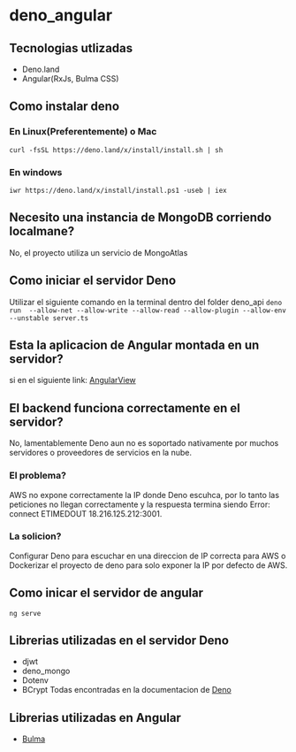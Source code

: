# deno_angular
## Tecnologias utlizadas
- Deno.land
- Angular(RxJs, Bulma CSS)
## Como instalar deno
### En Linux(Preferentemente) o Mac
`curl -fsSL https://deno.land/x/install/install.sh | sh`
### En windows
`iwr https://deno.land/x/install/install.ps1 -useb | iex`
## Necesito una instancia de MongoDB corriendo localmane?
No, el proyecto utiliza un servicio de MongoAtlas
## Como iniciar el servidor Deno
Utilizar el siguiente comando en la terminal dentro del folder deno_api
`deno run  --allow-net --allow-write --allow-read --allow-plugin --allow-env --unstable server.ts`
## Esta  la aplicacion de Angular montada en un servidor?
si
en el siguiente link: [AngularView](https://deno-app.firebaseapp.com/)

## El backend funciona correctamente en el servidor?
No, lamentablemente Deno aun no es soportado nativamente por muchos servidores o proveedores de servicios en la nube.
### El problema?
AWS no expone correctamente la IP donde Deno escuhca, por lo tanto las peticiones no llegan correctamente y la respuesta termina siendo Error: connect ETIMEDOUT 18.216.125.212:3001.
### La solicion?
Configurar Deno para escuchar en una direccion de IP correcta para AWS o Dockerizar el proyecto de deno para
solo exponer la IP por defecto de AWS.

## Como inicar el servidor de angular
`ng serve`

## Librerias utilizadas en el servidor Deno
- djwt
- deno_mongo
- Dotenv
- BCrypt
Todas encontradas en la documentacion de [Deno](https://deno.land/)

## Librerias utilizadas en Angular
- [Bulma](https://bulma.io/documentation/)